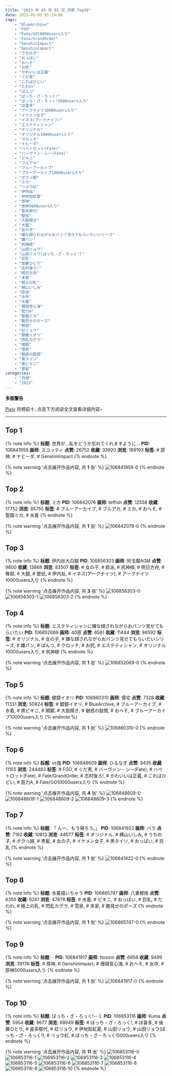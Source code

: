 ```yaml
---
title: "2023 年 05 月 01 日 月榜 Top10"
date: 2023-05-03 05:14:08
tags:
    - "BlueArchive"
    - "FGO"
    - "Fate/GO10000users入り"
    - "Fate/GrandOrder"
    - "GenshinImpact"
    - "Genshinlmpact"
    - "うちの子"
    - "おっぱい"
    - "おへそ"
    - "お尻"
    - "かわいいは正義"
    - "ぐだ男"
    - "これはひどい"
    - "たわわ"
    - "ぱんつ"
    - "ぼっち・ざ・ろっく!"
    - "ぼっち・ざ・ろっく!5000users入り"
    - "ぼ喜多"
    - "アークナイツ10000users入り"
    - "イケメン女子"
    - "イネス(アークナイツ)"
    - "エステティシャン"
    - "オリジナル"
    - "オリジナル10000users入り"
    - "クロッチ"
    - "ナヒーダ"
    - "ハベトロット(Fate)"
    - "バーヴァン・シー(Fate)"
    - "ビキニ"
    - "ブルアカ"
    - "ブルーアーカイブ"
    - "ブルーアーカイブ10000users入り"
    - "ボクっ娘"
    - "ミカ"
    - "リョウ虹"
    - "伊内丝"
    - "伊地知虹夏"
    - "原神"
    - "原神5000users入り"
    - "喜多郁代"
    - "壁纸"
    - "大股開き"
    - "大腿"
    - "女の子"
    - "嫌な顔されながらおパンツ見せてもらいたいシリーズ"
    - "嫌パン"
    - "尻神様"
    - "山田リョウ"
    - "山田リョウ(ぼっち・ざ・ろっく!)"
    - "巨乳"
    - "後藤ひとり"
    - "志村後ろ!"
    - "明日方舟"
    - "本家"
    - "極上の乳"
    - "横山いしみ"
    - "欧派"
    - "水中"
    - "水着"
    - "珊瑚宮心海"
    - "筋力A"
    - "聖園ミカ"
    - "腋見せのポーズ"
    - "臀部"
    - "虹リョウ"
    - "銀鏡イオリ"
    - "閃乱カグラ"
    - "開脚"
    - "雪泉"
    - "魅惑の股間"
    - "黒タイツ"
    - "黒ビキニ"
    - "黒髪"
categories:
    - "月榜"
    - "2023"
---
```


<i class="fa fa-triangle-exclamation"></i>**多图警告**<i class="fa fa-triangle-exclamation"></i>

[Pixiv](https://www.pixiv.net/) 月榜前十, 点击下方阅读全文查看详细内容~

<!-- more -->

---

## Top 1

{% note info %}
**标题**: 世界が…私をどうか忘れてくれますように…
**PID**: 106841959 **画师**: スコッティ
**点赞**: 26752 **收藏**: 33920 **浏览**: 169193
**标签**: # 原神, # ナヒーダ, # GenshinImpact
{% endnote %}

{% note warning '点击展开作品内容, 共 **1** 张' %}
![106841959-0](https://i.pixiv.re/img-original/img/2023/04/04/00/00/27/106841959_p0.jpg)
{% endnote %}

## Top 2

{% note info %}
**标题**: ミカ
**PID**: 106842076 **画师**: teffish
**点赞**: 12558 **收藏**: 17752 **浏览**: 65755
**标签**: # ブルーアーカイブ, # ブルアカ, # ミカ, # おへそ, # 聖園ミカ, # 水着
{% endnote %}

{% note warning '点击展开作品内容, 共 **1** 张' %}
![106842076-0](https://i.pixiv.re/img-original/img/2023/04/04/00/01/10/106842076_p0.jpg)
{% endnote %}

## Top 3

{% note info %}
**标题**: 伊内丝大白腿
**PID**: 106856303 **画师**: 阿戈魔AGM
**点赞**: 9800 **收藏**: 13868 **浏览**: 83507
**标签**: # 女の子, # 欧派, # 尻神様, # 明日方舟, # 臀部, # 大腿, # 壁纸, # 伊内丝, # イネス(アークナイツ), # アークナイツ10000users入り
{% endnote %}

{% note warning '点击展开作品内容, 共 **3** 张' %}
![106856303-0](https://i.pixiv.re/img-original/img/2023/04/04/14/35/57/106856303_p0.jpg)
![106856303-1](https://i.pixiv.re/img-original/img/2023/04/04/14/35/57/106856303_p1.jpg)
![106856303-2](https://i.pixiv.re/img-original/img/2023/04/04/14/35/57/106856303_p2.jpg)
{% endnote %}

## Top 4

{% note info %}
**标题**: エステティシャンに嫌な顔されながらおパンツ見せてもらいたい
**PID**: 106852069 **画师**: 40原
**点赞**: 8561 **收藏**: 11444 **浏览**: 86592
**标签**: # オリジナル, # 女の子, # 嫌な顔されながらおパンツ見せてもらいたいシリーズ, # 嫌パン, # ぱんつ, # クロッチ, # お尻, # エステティシャン, # オリジナル10000users入り, # 尻神様
{% endnote %}

{% note warning '点击展开作品内容, 共 **1** 张' %}
![106852069-0](https://i.pixiv.re/img-original/img/2023/04/04/10/30/02/106852069_p0.jpg)
{% endnote %}

## Top 5

{% note info %}
**标题**: 銀鏡イオリ
**PID**: 106860310 **画师**: 儒宅
**点赞**: 7328 **收藏**: 11331 **浏览**: 50824
**标签**: # 銀鏡イオリ, # BlueArchive, # ブルーアーカイブ, # 水着, # 黒ビキニ, # 開脚, # 大股開き, # 魅惑の股間, # おへそ, # ブルーアーカイブ10000users入り
{% endnote %}

{% note warning '点击展开作品内容, 共 **1** 张' %}
![106860310-0](https://i.pixiv.re/img-original/img/2023/04/04/18/00/10/106860310_p0.jpg)
{% endnote %}

## Top 6

{% note info %}
**标题**: vs鬼
**PID**: 106848609 **画师**: ひるなぎ
**点赞**: 9435 **收藏**: 11155 **浏览**: 244483
**标签**: # FGO, # ぐだ男, # バーヴァン・シー(Fate), # ハベトロット(Fate), # Fate/GrandOrder, # 志村後ろ!, # かわいいは正義, # これはひどい, # 筋力A, # Fate/GO10000users入り
{% endnote %}

{% note warning '点击展开作品内容, 共 **4** 张' %}
![106848609-0](https://i.pixiv.re/img-original/img/2023/04/04/06/00/11/106848609_p0.jpg)
![106848609-1](https://i.pixiv.re/img-original/img/2023/04/04/06/00/11/106848609_p1.jpg)
![106848609-2](https://i.pixiv.re/img-original/img/2023/04/04/06/00/11/106848609_p2.jpg)
![106848609-3](https://i.pixiv.re/img-original/img/2023/04/04/06/00/11/106848609_p3.jpg)
{% endnote %}

## Top 7

{% note info %}
**标题**: 「 んー、もう帰ろう。」
**PID**: 106841922 **画师**: バラ
**点赞**: 7192 **收藏**: 10813 **浏览**: 44677
**标签**: # オリジナル, # 横山いしみ, # うちの子, # ボクっ娘, # 黒髪, # 女の子, # イケメン女子, # 黒タイツ, # おっぱい, # 巨乳
{% endnote %}

{% note warning '点击展开作品内容, 共 **1** 张' %}
![106841922-0](https://i.pixiv.re/img-original/img/2023/04/04/00/00/16/106841922_p0.png)
{% endnote %}

## Top 8

{% note info %}
**标题**: 水着描いちゃう
**PID**: 106865747 **画师**: 八重樫南
**点赞**: 6355 **收藏**: 9281 **浏览**: 47878
**标签**: # 水着, # ビキニ, # おっぱい, # 巨乳, # たわわ, # 極上の乳, # 閃乱カグラ, # 雪泉, # 本家, # 腋見せのポーズ
{% endnote %}

{% note warning '点击展开作品内容, 共 **1** 张' %}
![106865747-0](https://i.pixiv.re/img-original/img/2023/04/04/21/05/09/106865747_p0.jpg)
{% endnote %}

## Top 9

{% note info %}
**标题**: -
**PID**: 106841917 **画师**: ttosom
**点赞**: 6958 **收藏**: 9499 **浏览**: 39176
**标签**: # 原神, # Genshinlmpact, # 珊瑚宮心海, # おへそ, # 水中, # 原神5000users入り
{% endnote %}

{% note warning '点击展开作品内容, 共 **1** 张' %}
![106841917-0](https://i.pixiv.re/img-original/img/2023/04/04/00/00/14/106841917_p0.jpg)
{% endnote %}

## Top 10

{% note info %}
**标题**: ぼっち・ざ・ろっく!－１
**PID**: 106853116 **画师**: Kuma
**点赞**: 5954 **收藏**: 9677 **浏览**: 69649
**标签**: # ぼっち・ざ・ろっく!, # ぼ喜多, # 後藤ひとり, # 喜多郁代, # 虹リョウ, # 伊地知虹夏, # 山田リョウ, # 山田リョウ(ぼっち・ざ・ろっく!), # リョウ虹, # ぼっち・ざ・ろっく!5000users入り
{% endnote %}

{% note warning '点击展开作品内容, 共 **11** 张' %}
![106853116-0](https://i.pixiv.re/img-original/img/2023/04/04/11/37/30/106853116_p0.png)
![106853116-1](https://i.pixiv.re/img-original/img/2023/04/04/11/37/30/106853116_p1.png)
![106853116-2](https://i.pixiv.re/img-original/img/2023/04/04/11/37/30/106853116_p2.png)
![106853116-3](https://i.pixiv.re/img-original/img/2023/04/04/11/37/30/106853116_p3.png)
![106853116-4](https://i.pixiv.re/img-original/img/2023/04/04/11/37/30/106853116_p4.png)
![106853116-5](https://i.pixiv.re/img-original/img/2023/04/04/11/37/30/106853116_p5.png)
![106853116-6](https://i.pixiv.re/img-original/img/2023/04/04/11/37/30/106853116_p6.png)
![106853116-7](https://i.pixiv.re/img-original/img/2023/04/04/11/37/30/106853116_p7.png)
![106853116-8](https://i.pixiv.re/img-original/img/2023/04/04/11/37/30/106853116_p8.png)
![106853116-9](https://i.pixiv.re/img-original/img/2023/04/04/11/37/30/106853116_p9.png)
![106853116-10](https://i.pixiv.re/img-original/img/2023/04/04/11/37/30/106853116_p10.png)
{% endnote %}
